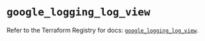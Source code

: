 # `google_logging_log_view`

Refer to the Terraform Registry for docs: [`google_logging_log_view`](https://registry.terraform.io/providers/hashicorp/google/6.40.0/docs/resources/logging_log_view).
